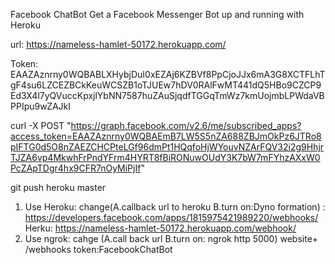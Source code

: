 Facebook ChatBot
Get a Facebook Messenger Bot up and running with Heroku

url: https://nameless-hamlet-50172.herokuapp.com/

Token: EAAZAznrny0WQBABLXHybjDuI0xEZAj6KZBVf8PpCjoJJx6mA3G8XCTFLhTgF4su6LZCEZBCkKeuWCSZB1oTJUEw7hDV0RAlFwMT441dQ5HBo9CZCP9Ed3X4l7yQVuccKpxjlYbNN7587huZAuSjqdfTGGqTmWz7kmUojmbLPWdaVBPPIpu9wZAJkI

curl -X POST "https://graph.facebook.com/v2.6/me/subscribed_apps?access_token=EAAZAznrny0WQBAEmB7LW5S5nZA688ZBJmOkPz6JTRo8pIFTG0d5O8nZAEZCHCPteLGf96dmPt1HQqfoHjWYouvNZArFQV32i2g9HhjrTJZA6vp4MkwhFrPndYFrm4HYRT8fBiRONuwOUdY3K7bW7mFYhzAXxW0PcZApTDgr4hx9CFR7nOyMiPjIf"

git push heroku master

1. Use Heroku: change(A.callback url to heroku B.turn on:Dyno formation) : https://developers.facebook.com/apps/1815975421989220/webhooks/ 
Herku: https://nameless-hamlet-50172.herokuapp.com/webhook/
2. Use ngrok: cahge (A.call back url  B.turn on: ngrok http 5000)
website+ /webhooks
token:FacebookChatBot
